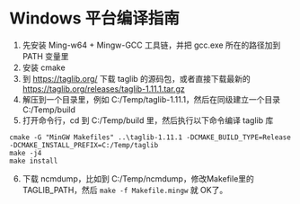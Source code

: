 # Windows 平台编译指南

1. 先安装 Ming-w64 + Mingw-GCC 工具链，并把 gcc.exe 所在的路径加到 PATH 变量里
2. 安装 cmake
3. 到 https://taglib.org/ 下载 taglib 的源码包，或者直接下载最新的 
   https://taglib.org/releases/taglib-1.11.1.tar.gz
4. 解压到一个目录里，例如 C:/Temp/taglib-1.11.1，然后在同级建立一个目录 C:/Temp/build
5. 打开命令行，cd 到 C:/Temp/build 里，然后执行以下命令编译 taglib 库

```
cmake -G "MinGW Makefiles" ..\taglib-1.11.1 -DCMAKE_BUILD_TYPE=Release -DCMAKE_INSTALL_PREFIX=C:/Temp/taglib
make -j4
make install
```

6. 下载 ncmdump，比如到 C:/Temp/ncmdump，修改Makefile里的TAGLIB_PATH，然后 `make -f Makefile.mingw` 就 OK了。

